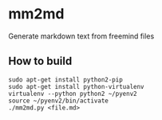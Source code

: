 mm2md
=====

Generate markdown text from freemind files

## How to build

```
sudo apt-get install python2-pip
sudo apt-get install python-virtualenv
virtualenv --python python2 ~/pyenv2
source ~/pyenv2/bin/activate
./mm2md.py <file.md>
```